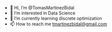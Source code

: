 - 👋 Hi, I’m @TomasMartinezBidal
- 👀 I’m interested in Data Science
- 🌱 I’m currently learning discrete optimization
- 📫 How to reach me tmartinezbidal@gmail.com
<!---
- 💞️ I’m looking to collaborate on ...
--->


<!---
TomasMartinezBidal/TomasMartinezBidal is a ✨ special ✨ repository because its `README.md` (this file) appears on your GitHub profile.
You can click the Preview link to take a look at your changes.
--->
